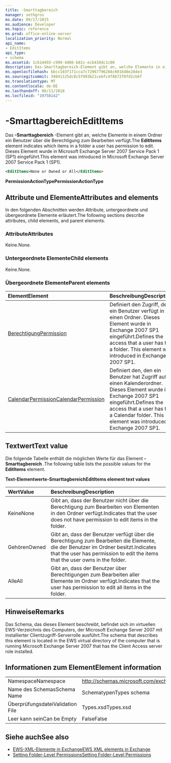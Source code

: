 ```yaml
---
title: -Smarttagbereich
manager: sethgros
ms.date: 09/17/2015
ms.audience: Developer
ms.topic: reference
ms.prod: office-online-server
localization_priority: Normal
api_name:
- EditItems
api_type:
- schema
ms.assetid: 1cb14493-c999-4d66-b82c-ecb410dc1c00
description: Das-Smarttagbereich-Element gibt an, welche Elemente in einem Ordner ein Benutzer über die Berechtigung zum Bearbeiten verfügt. Dieses Element wurde in Microsoft Exchange Server 2007 Service Pack 1 (SP1) eingeführt.
ms.openlocfilehash: bbcc103f171cca7c72967796284c6016d8e284e3
ms.sourcegitcommit: 34041125dc8c5f993b21cebfc4f8b72f0fd2cb6f
ms.translationtype: MT
ms.contentlocale: de-DE
ms.lasthandoff: 06/11/2018
ms.locfileid: "19758142"
---
```

# <a name="edititems"></a><span data-ttu-id="63d5a-104">-Smarttagbereich</span><span class="sxs-lookup"><span data-stu-id="63d5a-104">EditItems</span></span>

<span data-ttu-id="63d5a-105">Das **-Smarttagbereich** -Element gibt an, welche Elemente in einem Ordner ein Benutzer über die Berechtigung zum Bearbeiten verfügt.</span><span class="sxs-lookup"><span data-stu-id="63d5a-105">The **EditItems** element indicates which items in a folder a user has permission to edit.</span></span> <span data-ttu-id="63d5a-106">Dieses Element wurde in Microsoft Exchange Server 2007 Service Pack 1 (SP1) eingeführt.</span><span class="sxs-lookup"><span data-stu-id="63d5a-106">This element was introduced in Microsoft Exchange Server 2007 Service Pack 1 (SP1).</span></span> 
  
```xml
<EditItems>None or Owned or All</EditItems>
```

 <span data-ttu-id="63d5a-107">**PermissionActionType**</span><span class="sxs-lookup"><span data-stu-id="63d5a-107">**PermissionActionType**</span></span>
## <a name="attributes-and-elements"></a><span data-ttu-id="63d5a-108">Attribute und Elemente</span><span class="sxs-lookup"><span data-stu-id="63d5a-108">Attributes and elements</span></span>

<span data-ttu-id="63d5a-109">In den folgenden Abschnitten werden Attribute, untergeordnete und übergeordnete Elemente erläutert.</span><span class="sxs-lookup"><span data-stu-id="63d5a-109">The following sections describe attributes, child elements, and parent elements.</span></span>
  
### <a name="attributes"></a><span data-ttu-id="63d5a-110">Attribute</span><span class="sxs-lookup"><span data-stu-id="63d5a-110">Attributes</span></span>

<span data-ttu-id="63d5a-111">Keine.</span><span class="sxs-lookup"><span data-stu-id="63d5a-111">None.</span></span>
  
### <a name="child-elements"></a><span data-ttu-id="63d5a-112">Untergeordnete Elemente</span><span class="sxs-lookup"><span data-stu-id="63d5a-112">Child elements</span></span>

<span data-ttu-id="63d5a-113">Keine.</span><span class="sxs-lookup"><span data-stu-id="63d5a-113">None.</span></span>
  
### <a name="parent-elements"></a><span data-ttu-id="63d5a-114">Übergeordnete Elemente</span><span class="sxs-lookup"><span data-stu-id="63d5a-114">Parent elements</span></span>

|<span data-ttu-id="63d5a-115">**Element**</span><span class="sxs-lookup"><span data-stu-id="63d5a-115">**Element**</span></span>|<span data-ttu-id="63d5a-116">**Beschreibung**</span><span class="sxs-lookup"><span data-stu-id="63d5a-116">**Description**</span></span>|
|:-----|:-----|
|[<span data-ttu-id="63d5a-117">Berechtigung</span><span class="sxs-lookup"><span data-stu-id="63d5a-117">Permission</span></span>](permission.md) <br/> |<span data-ttu-id="63d5a-p103">Definiert den Zugriff, den ein Benutzer verfügt in einen Ordner. Dieses Element wurde in Exchange 2007 SP1 eingeführt.</span><span class="sxs-lookup"><span data-stu-id="63d5a-p103">Defines the access that a user has to a folder. This element was introduced in Exchange 2007 SP1.</span></span>  <br/> |
|[<span data-ttu-id="63d5a-120">CalendarPermission</span><span class="sxs-lookup"><span data-stu-id="63d5a-120">CalendarPermission</span></span>](calendarpermission.md) <br/> |<span data-ttu-id="63d5a-p104">Definiert den, den ein Benutzer hat Zugriff auf einen Kalenderordner. Dieses Element wurde in Exchange 2007 SP1 eingeführt.</span><span class="sxs-lookup"><span data-stu-id="63d5a-p104">Defines the access that a user has to a Calendar folder. This element was introduced in Exchange 2007 SP1.</span></span>  <br/> |
   
## <a name="text-value"></a><span data-ttu-id="63d5a-123">Textwert</span><span class="sxs-lookup"><span data-stu-id="63d5a-123">Text value</span></span>

<span data-ttu-id="63d5a-124">Die folgende Tabelle enthält die möglichen Werte für das Element **-Smarttagbereich** .</span><span class="sxs-lookup"><span data-stu-id="63d5a-124">The following table lists the possible values for the **EditItems** element.</span></span> 
  
<span data-ttu-id="63d5a-125">**Text-Elementwerte-Smarttagbereich**</span><span class="sxs-lookup"><span data-stu-id="63d5a-125">**EditItems element text values**</span></span>

|<span data-ttu-id="63d5a-126">**Wert**</span><span class="sxs-lookup"><span data-stu-id="63d5a-126">**Value**</span></span>|<span data-ttu-id="63d5a-127">**Beschreibung**</span><span class="sxs-lookup"><span data-stu-id="63d5a-127">**Description**</span></span>|
|:-----|:-----|
|<span data-ttu-id="63d5a-128">Keine</span><span class="sxs-lookup"><span data-stu-id="63d5a-128">None</span></span>  <br/> |<span data-ttu-id="63d5a-129">Gibt an, dass der Benutzer nicht über die Berechtigung zum Bearbeiten von Elementen in den Ordner verfügt.</span><span class="sxs-lookup"><span data-stu-id="63d5a-129">Indicates that the user does not have permission to edit items in the folder.</span></span>  <br/> |
|<span data-ttu-id="63d5a-130">Gehören</span><span class="sxs-lookup"><span data-stu-id="63d5a-130">Owned</span></span>  <br/> |<span data-ttu-id="63d5a-131">Gibt an, dass der Benutzer verfügt über die Berechtigung zum Bearbeiten die Elemente, die der Benutzer im Ordner besitzt.</span><span class="sxs-lookup"><span data-stu-id="63d5a-131">Indicates that the user has permission to edit the items that the user owns in the folder.</span></span>  <br/> |
|<span data-ttu-id="63d5a-132">Alle</span><span class="sxs-lookup"><span data-stu-id="63d5a-132">All</span></span>  <br/> |<span data-ttu-id="63d5a-133">Gibt an, dass der Benutzer über Berechtigungen zum Bearbeiten aller Elemente im Ordner verfügt.</span><span class="sxs-lookup"><span data-stu-id="63d5a-133">Indicates that the user has permission to edit all items in the folder.</span></span>  <br/> |
   
## <a name="remarks"></a><span data-ttu-id="63d5a-134">Hinweise</span><span class="sxs-lookup"><span data-stu-id="63d5a-134">Remarks</span></span>

<span data-ttu-id="63d5a-135">Das Schema, das dieses Element beschreibt, befindet sich im virtuellen EWS-Verzeichnis des Computers, der Microsoft Exchange Server 2007 mit installierter Clientzugriff-Serverrolle ausführt.</span><span class="sxs-lookup"><span data-stu-id="63d5a-135">The schema that describes this element is located in the EWS virtual directory of the computer that is running Microsoft Exchange Server 2007 that has the Client Access server role installed.</span></span>
  
## <a name="element-information"></a><span data-ttu-id="63d5a-136">Informationen zum Element</span><span class="sxs-lookup"><span data-stu-id="63d5a-136">Element information</span></span>

|||
|:-----|:-----|
|<span data-ttu-id="63d5a-137">Namespace</span><span class="sxs-lookup"><span data-stu-id="63d5a-137">Namespace</span></span>  <br/> |http://schemas.microsoft.com/exchange/services/2006/types  <br/> |
|<span data-ttu-id="63d5a-138">Name des Schemas</span><span class="sxs-lookup"><span data-stu-id="63d5a-138">Schema Name</span></span>  <br/> |<span data-ttu-id="63d5a-139">Schematypen</span><span class="sxs-lookup"><span data-stu-id="63d5a-139">Types schema</span></span>  <br/> |
|<span data-ttu-id="63d5a-140">Überprüfungsdatei</span><span class="sxs-lookup"><span data-stu-id="63d5a-140">Validation File</span></span>  <br/> |<span data-ttu-id="63d5a-141">Types.xsd</span><span class="sxs-lookup"><span data-stu-id="63d5a-141">Types.xsd</span></span>  <br/> |
|<span data-ttu-id="63d5a-142">Leer kann sein</span><span class="sxs-lookup"><span data-stu-id="63d5a-142">Can be Empty</span></span>  <br/> |<span data-ttu-id="63d5a-143">False</span><span class="sxs-lookup"><span data-stu-id="63d5a-143">False</span></span>  <br/> |
   
## <a name="see-also"></a><span data-ttu-id="63d5a-144">Siehe auch</span><span class="sxs-lookup"><span data-stu-id="63d5a-144">See also</span></span>

- [<span data-ttu-id="63d5a-145">EWS-XML-Elemente in Exchange</span><span class="sxs-lookup"><span data-stu-id="63d5a-145">EWS XML elements in Exchange</span></span>](ews-xml-elements-in-exchange.md)
- [<span data-ttu-id="63d5a-146">Setting Folder-Level Permissions</span><span class="sxs-lookup"><span data-stu-id="63d5a-146">Setting Folder-Level Permissions</span></span>](http://msdn.microsoft.com/library/c7530e86-5112-401c-b10a-9c054ae59f07%28Office.15%29.aspx)

